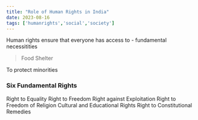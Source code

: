 ```yaml
---
title: "Role of Human Rights in India"
date: 2023-08-16
tags: ['humanrights','social','society']
---
```


Human rights ensure that everyone has access to -
fundamental necessitities 
> Food
> Shelter

To protect minorities

### Six Fundamental Rights
Right to Equality
Right to Freedom
Right against Exploitation
Right to Freedom of Religion
Cultural and Educational Rights
Right to Constitutional Remedies

